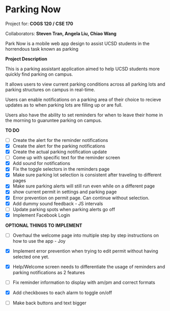 # Parking Now

Project for: **COGS 120 / CSE 170**

Collaborators: **Steven Tran, Angela Liu, Chiao Wang**

Park Now is a mobile web app design to assist UCSD students in the horrendous task known as parking

**Project Description**

This is a parking assistant application aimed to help UCSD students more quickly find 
parking on campus.

It allows users to view current parking conditions across all parking lots and 
parking structures on campus in real-time.

Users can enable notifications on a parking area of their choice to recieve updates
as to when parking lots are filling up or are full. 

Users also have the ability to set reminders for when to leave their home in the 
morning to guaruntee parking on campus. 

**TO DO**
* [ ] Create the alert for the reminder notifications
* [x] Create the alert for the parking notifications
* [x] Create the actual parking notification update
* [ ] Come up with specific text for the reminder screen
* [x] Add sound for notifications
* [x] Fix the toggle selectors in the reminders page
* [x] Make sure parking lot selection is consistent after traveling to different pages
* [x] Make sure parking alerts will still run even while on a different page
* [x] show current permit in settings and parking page
* [x] Error prevention on permit page. Can continue without selection.
* [x] Add dummy sound feedback - JS intervals
* [ ] Update parking spots when parking alerts go off
* [x] Implement Facebook Login

**OPTIONAL THINGS TO IMPLEMENT**
* [ ] Overhaul the welcome page into multiple step by step instructions on how to use the app - Joy
* [x] Implement error prevention when trying to edit permit without having selected one yet. 
* [x] Help/Welcome screen needs to differentiate the usage of reminders and parking notifications as 2 features
* [ ] Fix reminder information to display with am/pm and correct formats
* [x] Add checkboxes to each alarm to toggle on/off
* [ ] Make back buttons and text bigger


